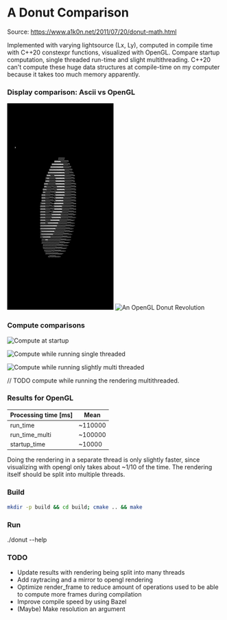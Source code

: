 # A Donut Comparison

Source:
https://www.a1k0n.net/2011/07/20/donut-math.html

Implemented with varying lightsource (Lx, Ly),
computed in compile time with C++20 constexpr functions,
visualized with OpenGL. 
Compare startup computation, single threaded run-time and slight multithreading.
C++20 can't compute these huge data structures at compile-time on my computer because it takes too much memory apparently.

### Display comparison: Ascii vs OpenGL
![An ASCII Donut Revolution](media/ascii_donut.gif) ![An OpenGL Donut Revolution](media/opengl_donut.gif)

### Compute comparisons
![Compute at startup](media/opengl_donut_startup_time_stats.gif) 

![Compute while running single threaded](media/opengl_donut_run_time_stats.gif)

![Compute while running slightly multi threaded](media/opengl_donut_run_time_multi_stats.gif)

// TODO compute while running the rendering multithreaded.

### Results for OpenGL
| Processing time [ms] 	| Mean    	|
|----------------------	|---------	|
| run_time             	| ~110000 	|
| run_time_multi       	| ~100000 	|
| startup_time         	| ~10000  	|

Doing the rendering in a separate thread is only slightly faster, since visualizing with opengl only takes about ~1/10 of the time.
The rendering itself should be split into multiple threads.

### Build

```bash
mkdir -p build && cd build; cmake .. && make
```

### Run
./donut --help

### TODO
- Update results with rendering being split into many threads
- Add raytracing and a mirror to opengl rendering
- Optimize render_frame to reduce amount of operations used to be able to compute more frames during compilation
- Improve compile speed by using Bazel
- (Maybe) Make resolution an argument